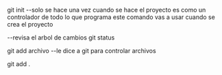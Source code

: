 git init
--solo se hace una vez cuando se hace el proyecto es como un controlador de todo lo que programa
este comando vas a usar cuando se crea el proyecto

--revisa el arbol de cambios
git status

git add archivo
--le dice a git para controlar archivos

git add .